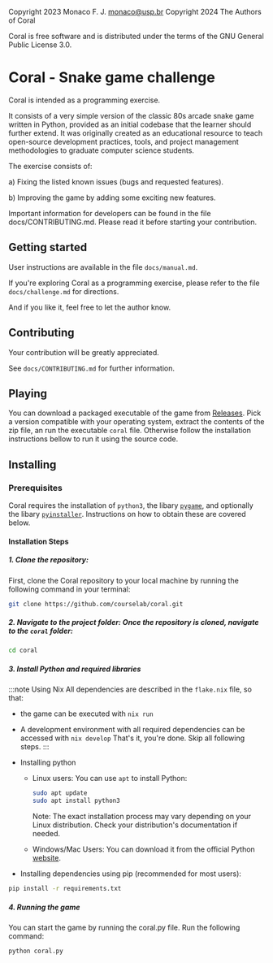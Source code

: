 
Copyright 2023 Monaco F. J. <monaco@usp.br> 
Copyright 2024 The Authors of Coral

Coral is free software and is distributed under the terms of the
GNU General Public License 3.0.

Coral - Snake game challenge
==============================

Coral is intended as a programming exercise.

It consists of a very simple version of the classic 80s arcade snake game
written in Python, provided as an initial codebase that the learner should
further extend. It was originally created as an educational resource to teach
open-source development practices, tools, and project management methodologies
to graduate computer science students. 

The exercise consists of:

a) Fixing the listed known issues (bugs and requested features).

b) Improving the game by adding some exciting new features.

Important information for developers can be found in the file
docs/CONTRIBUTING.md. Please read it before starting your contribution. 

Getting started
------------------------------

User instructions are available in the file `docs/manual.md`.

If you're exploring Coral as a programming exercise, please refer to
the file `docs/challenge.md` for directions. 

And if you like it, feel free to let the author know.

Contributing
------------------------------

Your contribution will be greatly appreciated.

See `docs/CONTRIBUTING.md` for further information.

Playing
------------------------------

You can download a packaged executable of the game from [Releases](https://github.com/courselab/coral/releases). Pick a version compatible with your operating system, extract the contents of the zip file, an run the executable `coral` file. Otherwise follow the installation instructions bellow to run it using the source code.


Installing
------------------------------

### Prerequisites

Coral requires the installation of `python3`, the libary [`pygame`](https://pypi.org/project/pygame/),  and optionally the libary [`pyinstaller`](https://pypi.org/project/pyinstaller/). Instructions on how to obtain these are covered below.

#### Installation Steps

##### 1. Clone the repository:

First, clone the Coral repository to your local machine by running the following command in your terminal:

```bash
git clone https://github.com/courselab/coral.git
``` 

##### 2. Navigate to the project folder: Once the repository is cloned, navigate to the `coral` folder:

```bash
cd coral
```

##### 3. Install Python and required libraries

:::note Using Nix
All dependencies are described in the `flake.nix` file, so that:
  - the game can be executed with `nix run`
  - A development environment with all required dependencies can be accessed with `nix develop`
That's it, you're done. Skip all following steps.
:::

- Installing python

  - Linux users: You can use `apt` to install Python:  
    ```bash
    sudo apt update
    sudo apt install python3
    ```  

    Note: The exact installation process may vary depending on your Linux distribution. Check your distribution's documentation if needed.  

  - Windows/Mac Users: You can download it from the official Python [website](https://www.python.org/downloads/).  


- Installing dependencies using pip (recommended for most users):

```bash
pip install -r requirements.txt
```

##### 4. Running the game

You can start the game by running the coral.py file. Run the following command:

```bash
python coral.py
```
